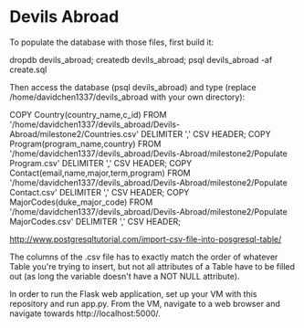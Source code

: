 # Devils Abroad
To populate the database with those files, first build it:

dropdb devils_abroad; createdb devils_abroad; psql devils_abroad -af create.sql

Then access the database (psql devils_abroad) and type (replace /home/davidchen1337/devils_abroad with your own directory):

COPY Country(country_name,c_id) FROM '/home/davidchen1337/devils_abroad/Devils-Abroad/milestone2/Countries.csv' DELIMITER ',' CSV HEADER; COPY Program(program_name,country) FROM '/home/davidchen1337/devils_abroad/Devils-Abroad/milestone2/Populate Program.csv' DELIMITER ',' CSV HEADER; COPY Contact(email,name,major,term,program) FROM '/home/davidchen1337/devils_abroad/Devils-Abroad/milestone2/Populate Contact.csv' DELIMITER ',' CSV HEADER; COPY MajorCodes(duke_major_code) FROM '/home/davidchen1337/devils_abroad/Devils-Abroad/milestone2/Populate MajorCodes.csv' DELIMITER ',' CSV HEADER;

http://www.postgresqltutorial.com/import-csv-file-into-posgresql-table/

The columns of the .csv file has to exactly match the order of whatever Table you're trying to insert, but not all attributes of a Table have to be filled out (as long the variable doesn't have a NOT NULL attribute).

In order to run the Flask web application, set up your VM with this repository and run app.py. From the VM, navigate to a web browser and navigate towards http://localhost:5000/. 
